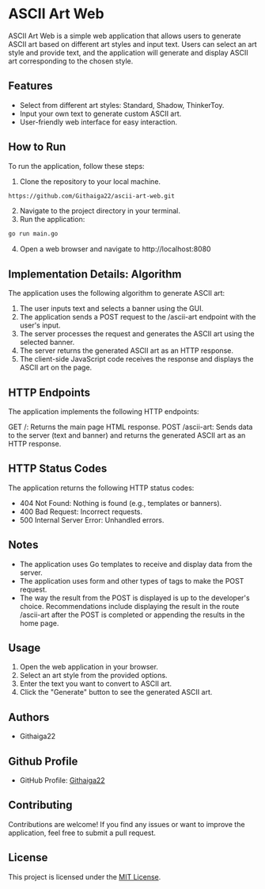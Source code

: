 # ASCII Art Web

ASCII Art Web is a simple web application that allows users to generate ASCII art based on different art styles and input text. Users can select an art style and provide text, and the application will generate and display ASCII art corresponding to the chosen style.

## Features

- Select from different art styles: Standard, Shadow, ThinkerToy.
- Input your own text to generate custom ASCII art.
- User-friendly web interface for easy interaction.


## How to Run
To run the application, follow these steps:
1. Clone the repository to your local machine.
```bash
https://github.com/Githaiga22/ascii-art-web.git
```
2. Navigate to the project directory in your terminal.
3. Run the application: 
```bash
go run main.go
```
4. Open a web browser and navigate to http://localhost:8080


## Implementation Details: Algorithm
The application uses the following algorithm to generate ASCII art:

1. The user inputs text and selects a banner using the GUI.
2. The application sends a POST request to the /ascii-art endpoint with the user's input.
3. The server processes the request and generates the ASCII art using the selected banner.
4. The server returns the generated ASCII art as an HTTP response.
5. The client-side JavaScript code receives the response and displays the ASCII art on the page.

## HTTP Endpoints
The application implements the following HTTP endpoints:

GET /: Returns the main page HTML response.
POST /ascii-art: Sends data to the server (text and banner) and returns the generated ASCII art as an HTTP response.

## HTTP Status Codes
The application returns the following HTTP status codes:

- 404 Not Found: Nothing is found (e.g., templates or banners).
- 400 Bad Request: Incorrect requests.
- 500 Internal Server Error: Unhandled errors.

## Notes
- The application uses Go templates to receive and display data from the server.
- The application uses form and other types of tags to make the POST request.
- The way the result from the POST is displayed is up to the developer's choice. Recommendations include displaying the result in the route /ascii-art after the POST is completed or appending the results in the home page.

## Usage

1. Open the web application in your browser.
2. Select an art style from the provided options.
3. Enter the text you want to convert to ASCII art.
4. Click the "Generate" button to see the generated ASCII art.

## Authors
-  Githaiga22

## Github Profile
- GitHub Profile: [Githaiga22](https://github.com/Githaiga22)
## Contributing

Contributions are welcome! If you find any issues or want to improve the application, feel free to submit a pull request.

## License

This project is licensed under the [MIT License](LICENSE).
